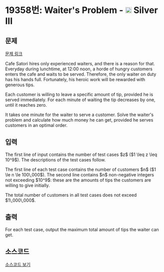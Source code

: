 # 19358번: Waiter's Problem - <img src="https://static.solved.ac/tier_small/8.svg" style="height:20px" /> Silver III

<!-- performance -->

<!-- 문제 제출 후 깃허브에 푸시를 했을 때 제출한 코드의 성능이 입력될 공간입니다.-->

<!-- end -->

## 문제

[문제 링크](https://boj.kr/19358)


<p>Cafe Satori hires only experienced waiters, and there is a reason for that. Everyday during lunchtime, at 12:00 noon, a horde of hungry customers enters the cafe and waits to be served. Therefore, the only waiter on duty has his hands full. Fortunately, his heroic work will be rewarded with generous tips.</p>

<p>Each customer is willing to leave a specific amount of tip, provided he is served immediately. For each minute of waiting the tip decreases by one, until it reaches zero.</p>

<p>It takes one minute for the waiter to serve a customer. Solve the waiter's problem and calculate how much money he can get, provided he serves customers in an optimal order.</p>



## 입력


<p>The first line of input contains the number of test cases $z$ ($1 \leq z \leq 10^9$). The descriptions of the test cases follow.</p>

<p>The first line of each test case contains the number of customers $n$ ($1 \le n \le 100\,000$). The second line contains $n$ non-negative integers not exceeding $10^9$: these are the amounts of tips the customers are willing to give initially.</p>

<p>The total number of customers in all test cases does not exceed $1\,000\,000$.</p>



## 출력


<p>For each test case, output the maximum total amount of tips the waiter can get.</p>



## 소스코드

[소스코드 보기](Waiter's%20Problem.cpp)